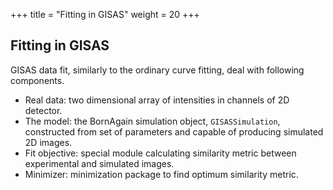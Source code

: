 +++
title = "Fitting in GISAS"
weight = 20
+++

## Fitting in GISAS


GISAS data fit, similarly to the ordinary curve fitting, deal with following components.

+ Real data: two dimensional array of intensities in channels of 2D detector.
+ The model: the BornAgain simulation object, `GISASSimulation`, constructed from set of parameters and capable of producing simulated 2D images.
+ Fit objective: special module calculating similarity metric between experimental and simulated images.
+ Minimizer: minimization package to find optimum similarity metric.
